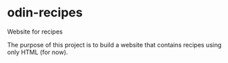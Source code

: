 # odin-recipes
Website for recipes

The purpose of this project is to build a website that contains recipes using only HTML (for now).